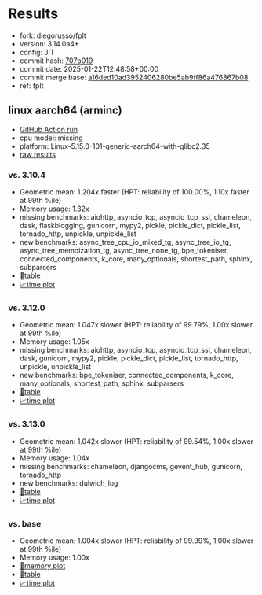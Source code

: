 # Results

- fork: diegorusso/fplt
- version: 3.14.0a4+
- config: JIT
- commit hash: [707b019](https://github.com/diegorusso/cpython/commit/707b019)
- commit date: 2025-01-22T12:48:58+00:00
- commit merge base: [a16ded10ad3952406280be5ab9ff86a476867b08](https://github.com/python/cpython/commit/a16ded10ad3952406280be5ab9ff86a476867b08)
- ref: fplt

## linux aarch64 (arminc)

- [GitHub Action run](https://github.com/faster-cpython/benchmarking/actions/runs/12915980087)
- cpu model: missing
- platform: Linux-5.15.0-101-generic-aarch64-with-glibc2.35
- [raw results](bm-20250122-arminc-aarch64-diegorusso-fplt-3.14.0a4%2B-707b019.json)

### vs. 3.10.4

- Geometric mean: 1.204x faster (HPT: reliability of 100.00%, 1.10x faster at 99th %ile)
- Memory usage: 1.32x
- missing benchmarks: aiohttp, asyncio_tcp, asyncio_tcp_ssl, chameleon, dask, flaskblogging, gunicorn, mypy2, pickle, pickle_dict, pickle_list, tornado_http, unpickle, unpickle_list
- new benchmarks: async_tree_cpu_io_mixed_tg, async_tree_io_tg, async_tree_memoization_tg, async_tree_none_tg, bpe_tokeniser, connected_components, k_core, many_optionals, shortest_path, sphinx, subparsers
- [📄table](bm-20250122-arminc-aarch64-diegorusso-fplt-3.14.0a4%2B-707b019-vs-3.10.4.md)
- [📈time plot](bm-20250122-arminc-aarch64-diegorusso-fplt-3.14.0a4%2B-707b019-vs-3.10.4.svg)

### vs. 3.12.0

- Geometric mean: 1.047x slower (HPT: reliability of 99.79%, 1.00x slower at 99th %ile)
- Memory usage: 1.05x
- missing benchmarks: aiohttp, asyncio_tcp, asyncio_tcp_ssl, chameleon, dask, gunicorn, mypy2, pickle, pickle_dict, pickle_list, tornado_http, unpickle, unpickle_list
- new benchmarks: bpe_tokeniser, connected_components, k_core, many_optionals, shortest_path, sphinx, subparsers
- [📄table](bm-20250122-arminc-aarch64-diegorusso-fplt-3.14.0a4%2B-707b019-vs-3.12.0.md)
- [📈time plot](bm-20250122-arminc-aarch64-diegorusso-fplt-3.14.0a4%2B-707b019-vs-3.12.0.svg)

### vs. 3.13.0

- Geometric mean: 1.042x slower (HPT: reliability of 99.54%, 1.00x slower at 99th %ile)
- Memory usage: 1.04x
- missing benchmarks: chameleon, djangocms, gevent_hub, gunicorn, tornado_http
- new benchmarks: dulwich_log
- [📄table](bm-20250122-arminc-aarch64-diegorusso-fplt-3.14.0a4%2B-707b019-vs-3.13.0.md)
- [📈time plot](bm-20250122-arminc-aarch64-diegorusso-fplt-3.14.0a4%2B-707b019-vs-3.13.0.svg)

### vs. base

- Geometric mean: 1.004x slower (HPT: reliability of 99.99%, 1.00x slower at 99th %ile)
- Memory usage: 1.00x
- [🧠memory plot](bm-20250122-arminc-aarch64-diegorusso-fplt-3.14.0a4%2B-707b019-vs-base-mem.svg)
- [📄table](bm-20250122-arminc-aarch64-diegorusso-fplt-3.14.0a4%2B-707b019-vs-base.md)
- [📈time plot](bm-20250122-arminc-aarch64-diegorusso-fplt-3.14.0a4%2B-707b019-vs-base.svg)

